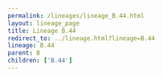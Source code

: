 ```yaml
---
permalink: /lineages/lineage_B.44.html
layout: lineage_page
title: Lineage B.44
redirect_to: ../lineage.html?lineage=B.44
lineage: B.44
parent: B
children: ['B.44']
---
```

